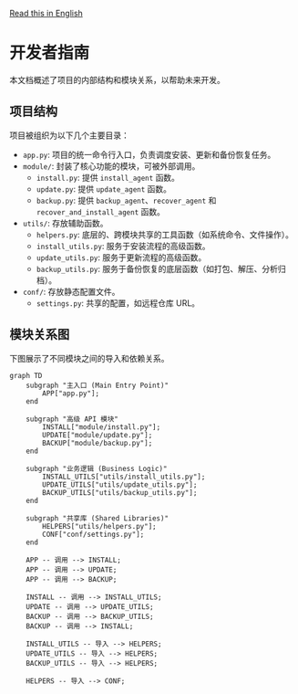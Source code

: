 [Read this in English](./DEVELOP-EN.md)

# 开发者指南

本文档概述了项目的内部结构和模块关系，以帮助未来开发。

## 项目结构

项目被组织为以下几个主要目录：

- `app.py`: 项目的统一命令行入口，负责调度安装、更新和备份恢复任务。
- `module/`: 封装了核心功能的模块，可被外部调用。
  - `install.py`: 提供 `install_agent` 函数。
  - `update.py`: 提供 `update_agent` 函数。
  - `backup.py`: 提供 `backup_agent`、`recover_agent` 和 `recover_and_install_agent` 函数。
- `utils/`: 存放辅助函数。
  - `helpers.py`: 底层的、跨模块共享的工具函数（如系统命令、文件操作）。
  - `install_utils.py`: 服务于安装流程的高级函数。
  - `update_utils.py`: 服务于更新流程的高级函数。
  - `backup_utils.py`: 服务于备份恢复的底层函数（如打包、解压、分析归档）。
- `conf/`: 存放静态配置文件。
  - `settings.py`: 共享的配置，如远程仓库 URL。

## 模块关系图

下图展示了不同模块之间的导入和依赖关系。

```mermaid
graph TD
    subgraph "主入口 (Main Entry Point)"
        APP["app.py"];
    end

    subgraph "高级 API 模块"
        INSTALL["module/install.py"];
        UPDATE["module/update.py"];
        BACKUP["module/backup.py"];
    end

    subgraph "业务逻辑 (Business Logic)"
        INSTALL_UTILS["utils/install_utils.py"];
        UPDATE_UTILS["utils/update_utils.py"];
        BACKUP_UTILS["utils/backup_utils.py"];
    end

    subgraph "共享库 (Shared Libraries)"
        HELPERS["utils/helpers.py"];
        CONF["conf/settings.py"];
    end

    APP -- 调用 --> INSTALL;
    APP -- 调用 --> UPDATE;
    APP -- 调用 --> BACKUP;

    INSTALL -- 调用 --> INSTALL_UTILS;
    UPDATE -- 调用 --> UPDATE_UTILS;
    BACKUP -- 调用 --> BACKUP_UTILS;
    BACKUP -- 调用 --> INSTALL;
    
    INSTALL_UTILS -- 导入 --> HELPERS;
    UPDATE_UTILS -- 导入 --> HELPERS;
    BACKUP_UTILS -- 导入 --> HELPERS;

    HELPERS -- 导入 --> CONF;
```

